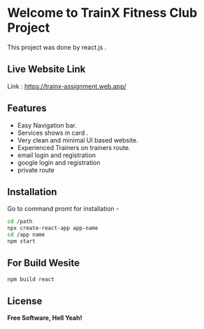 # Welcome to TrainX Fitness Club Project

This project was done by react.js .


## Live Website Link
Link :  https://trainx-assignment.web.app/

## Features

- Easy Navigation bar.
- Services shows in card .
- Very clean and minimal UI based website.
- Experienced Trainers on trainers route.
- email login and registration
- google login and registration
- private route

## Installation

Go to command promt for installation -



```sh
cd /path
npx create-react-app app-name
cd /app name
npm start
```
## For Build Wesite 

```sh
npm build react
```


## License

**Free Software, Hell Yeah!**
